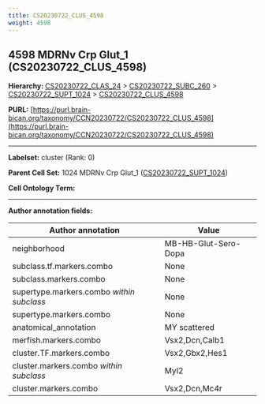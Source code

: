 ```yaml
---
title: CS20230722_CLUS_4598
weight: 4598
---
```

## 4598 MDRNv Crp Glut_1 (CS20230722_CLUS_4598)
<b>Hierarchy: </b>
[CS20230722_CLAS_24](../CS20230722_CLAS_24) >
[CS20230722_SUBC_260](../CS20230722_SUBC_260) >
[CS20230722_SUPT_1024](../CS20230722_SUPT_1024) >
[CS20230722_CLUS_4598](../CS20230722_CLUS_4598)

**PURL:** [https://purl.brain-bican.org/taxonomy/CCN20230722/CS20230722_CLUS_4598](https://purl.brain-bican.org/taxonomy/CCN20230722/CS20230722_CLUS_4598)

---


**Labelset:** cluster (Rank: 0)

**Parent Cell Set:** 1024 MDRNv Crp Glut_1 ([CS20230722_SUPT_1024](../CS20230722_SUPT_1024))



**Cell Ontology Term:** 

[MARKER GENES.]: #


---

[TRANSFERRED ANNOTATIONS.]: #


[AUTHOR ANNOTATION FIELDS.]: #


**Author annotation fields:**

| Author annotation | Value |
|-------------------|-------|
|neighborhood|MB-HB-Glut-Sero-Dopa|
|subclass.tf.markers.combo|None|
|subclass.markers.combo|None|
|supertype.markers.combo _within subclass_|None|
|supertype.markers.combo|None|
|anatomical_annotation|MY scattered|
|merfish.markers.combo|Vsx2,Dcn,Calb1|
|cluster.TF.markers.combo|Vsx2,Gbx2,Hes1|
|cluster.markers.combo _within subclass_|Myl2|
|cluster.markers.combo|Vsx2,Dcn,Mc4r|
